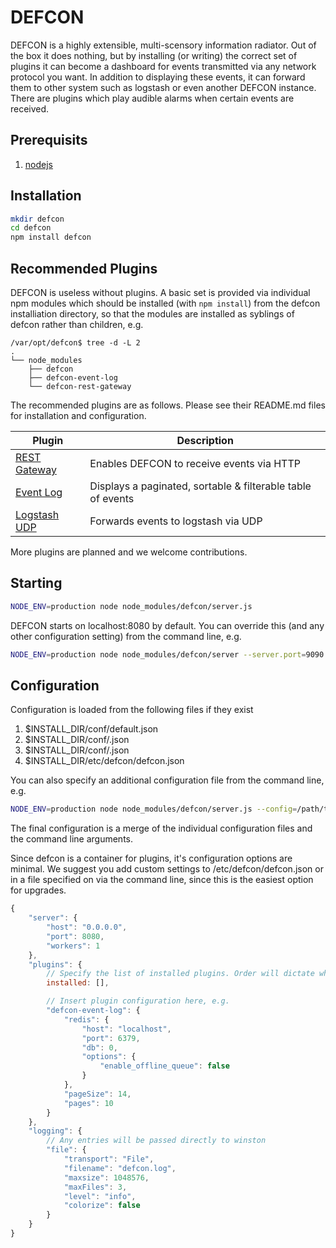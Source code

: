 # DEFCON
DEFCON is a highly extensible, multi-scensory information radiator. Out of the box it does nothing, but by installing (or writing) the correct set of plugins it can become a dashboard for events transmitted via any network protocol you want. In addition to displaying these events, it can forward them to other system such as logstash or even another DEFCON instance. There are plugins which play audible alarms when certain events are received.

## Prerequisits
1. [nodejs](http://nodejs.org)

## Installation
```bash
mkdir defcon
cd defcon
npm install defcon
```

## Recommended Plugins
DEFCON is useless without plugins. A basic set is provided via individual npm modules which should be installed (with ```npm install```) from the defcon installiation directory, so that the modules are installed as syblings of defcon rather than children, e.g.

```
/var/opt/defcon$ tree -d -L 2
.
└── node_modules
    ├── defcon
    ├── defcon-event-log
    └── defcon-rest-gateway
```
The recommended plugins are as follows. Please see their README.md files for installation and configuration.

| Plugin | Description |
|--------|-------------|
| [REST Gateway](http://github.com/acuminous/defcon-rest-gateway) | Enables DEFCON to receive events via HTTP |
| [Event Log](http://github.com/acuminous/defcon-event-log) | Displays a paginated, sortable & filterable table of events |
| [Logstash UDP](http://github.com/acuminous/defcon-logstash-udp) | Forwards events to logstash via UDP |

More plugins are planned and we welcome contributions.

## Starting
```bash
NODE_ENV=production node node_modules/defcon/server.js
```
DEFCON starts on localhost:8080 by default. You can override this (and any other configuration setting) from the command line, e.g.

```bash
NODE_ENV=production node node_modules/defcon/server --server.port=9090
```

## Configuration
Configuration is loaded from the following files if they exist

1. $INSTALL_DIR/conf/default.json
1. $INSTALL_DIR/conf/<environment>.json
1. $INSTALL_DIR/conf/<hostname>.json
1. $INSTALL_DIR/etc/defcon/defcon.json

You can also specify an additional configuration file from the command line, e.g. 
```bash
NODE_ENV=production node node_modules/defcon/server.js --config=/path/to/config.json
```
The final configuration is a merge of the individual configuration files and the command line arguments.

Since defcon is a container for plugins, it's configuration options are minimal. We suggest you add custom settings to /etc/defcon/defcon.json or in a file specified on via the command line, since this is the easiest 
option for upgrades.

```js
{
    "server": {
        "host": "0.0.0.0",
        "port": 8080,
        "workers": 1
    },
    "plugins": {
        // Specify the list of installed plugins. Order will dictate where the plugins appear in the UI
        installed: [],

        // Insert plugin configuration here, e.g.
        "defcon-event-log": {
            "redis": {
                "host": "localhost",
                "port": 6379,
                "db": 0,
                "options": {
                    "enable_offline_queue": false
                }
            },
            "pageSize": 14,
            "pages": 10
        }
    },
    "logging": {
        // Any entries will be passed directly to winston
        "file": {
            "transport": "File",
            "filename": "defcon.log",
            "maxsize": 1048576,
            "maxFiles": 3,
            "level": "info",
            "colorize": false
        }
    }
}
```


